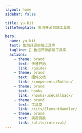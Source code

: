```yaml
---
layout: home
sidebar: false

title: yu-kit
titleTemplate: 鱼泡开源前端工具库

hero:
  name: yu-kit
  text: 鱼泡开源前端工具库
  tagline: 🎉 鱼泡开源前端工具库
  actions:
    - theme: brand
      text: 快速开始
      link: /guide/
    - theme: brand
      text: 组件文档
      link: /components/Button/
    - theme: brand
      text: hooks
      link: /hooks/useCallback/
    - theme: brand
      text: 工具类
      link: /kits/ElementHandler/
    - theme: brand
      text: 实用函数
      link: /utils/interval/
---
```

